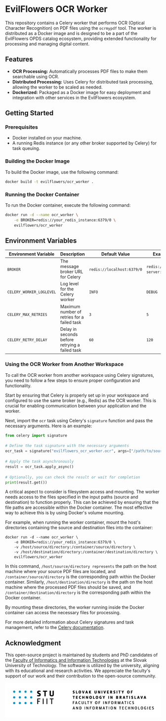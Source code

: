 # EvilFlowers OCR Worker

This repository contains a Celery worker that performs OCR (Optical Character Recognition) on PDF files using the
`ocrmypdf` tool. The worker is distributed as a Docker image and is designed to be a part of the EvilFlowers OPDS
catalog ecosystem, providing extended functionality for processing and managing digital content.

## Features

- **OCR Processing:** Automatically processes PDF files to make them searchable using OCR.
- **Distributed Processing:** Uses Celery for distributed task processing, allowing the worker to be scaled as needed.
- **Dockerized:** Packaged as a Docker image for easy deployment and integration with other services in the EvilFlowers
ecosystem.


## Getting Started

### Prerequisites

- Docker installed on your machine.
- A running Redis instance (or any other broker supported by Celery) for task queuing.

### Building the Docker Image

To build the Docker image, use the following command:

```bash
docker build -t evilflowers/ocr_worker .
```

### Running the Docker Container

To run the Docker container, execute the following command:

```bash
docker run -d --name ocr_worker \
    -e BROKER=redis://your_redis_instance:6379/0 \
    evilflowers/ocr_worker
```

## Environment Variables

| Environment Variable     | Description                                    | Default Value              | Example                       |
|--------------------------|------------------------------------------------|----------------------------|-------------------------------|
| `BROKER`                 | The message broker URL for Celery              | `redis://localhost:6379/0` | `redis://redis-server:6379/0` |
| `CELERY_WORKER_LOGLEVEL` | Log level for the Celery worker                | `INFO`                     | `DEBUG`                       |
| `CELERY_MAX_RETRIES`     | Maximum number of retries for a failed task    | `3`                        | `5`                           |
| `CELERY_RETRY_DELAY`     | Delay in seconds before retrying a failed task | `60`                       | `120`                         |


### Using the OCR Worker from Another Workspace

To call the OCR worker from another workspace using Celery signatures, you need to follow a few steps to ensure proper
configuration and functionality.

Start by ensuring that Celery is properly set up in your workspace and configured to use the same broker (e.g., Redis)
as the OCR worker. This is crucial for enabling communication between your application and the worker.

Next, import the `ocr` task using Celery's `signature` function and pass the necessary arguments. Here is an example:

```python
from celery import signature

# Define the task signature with the necessary arguments
ocr_task = signature("evilflowers_ocr_worker.ocr", args=["/path/to/source.pdf", "/path/to/destination.pdf", "eng"])

# Apply the task asynchronously
result = ocr_task.apply_async()

# Optionally, you can check the result or wait for completion
print(result.get())
```

A critical aspect to consider is filesystem access and mounting. The worker needs access to the files specified in the
input paths (source and destination) to function properly. This can be achieved by ensuring that the file paths are
accessible within the Docker container. The most effective way to achieve this is by using Docker's volume mounting.

For example, when running the worker container, mount the host's directories containing the source and destination
files into the container:

```shell
docker run -d --name ocr_worker \
    -e BROKER=redis://your_redis_instance:6379/0 \
    -v /host/source/directory:/container/source/directory \
    -v /host/destination/directory:/container/destination/directory \
    evilflowers/ocr_worker
```

In this command, `/host/source/directory represents` the path on the host machine where your source PDF files are
located, and `/container/source/directory` is the corresponding path within the Docker container. Similarly,
`/host/destination/directory` is the path on the host machine where the processed PDF files should be saved,
and `/container/destination/directory` is the corresponding path within the Docker container.

By mounting these directories, the worker running inside the Docker container can access the necessary files for
processing.

For more detailed information about Celery signatures and task management, refer to the
[Celery documentation](https://docs.celeryq.dev/en/stable/userguide/calling.html).

## Acknowledgment

This open-source project is maintained by students and PhD candidates of the
[Faculty of Informatics and Information Technologies](https://www.fiit.stuba.sk/) at the Slovak University of
Technology. The software is utilized by the university, aligning with its educational and research activities. We
appreciate the faculty's support of our work and their contribution to the open-source community.

![](docs/images/fiit.png)
